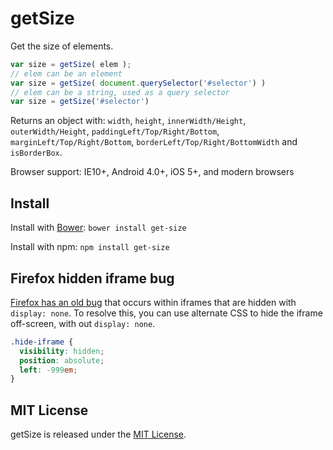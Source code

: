 # getSize

Get the size of elements.

``` js
var size = getSize( elem );
// elem can be an element
var size = getSize( document.querySelector('#selector') )
// elem can be a string, used as a query selector
var size = getSize('#selector')
```

Returns an object with:  `width`, `height`, `innerWidth/Height`, `outerWidth/Height`, `paddingLeft/Top/Right/Bottom`, `marginLeft/Top/Right/Bottom`, `borderLeft/Top/Right/BottomWidth` and `isBorderBox`.

Browser support: IE10+, Android 4.0+, iOS 5+, and modern browsers

## Install

Install with [Bower](http://bower.io): `bower install get-size`

Install with npm: `npm install get-size`

## Firefox hidden iframe bug

[Firefox has an old bug](https://bugzilla.mozilla.org/show_bug.cgi?id=548397) that occurs within iframes that are hidden with `display: none`. To resolve this, you can use alternate CSS to hide the iframe off-screen, with out `display: none`.

``` css
.hide-iframe {
  visibility: hidden;
  position: absolute;
  left: -999em;
}
```

## MIT License

getSize is released under the [MIT License](http://desandro.mit-license.org/).
